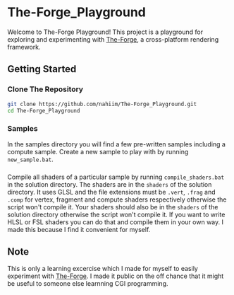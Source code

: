 # The-Forge_Playground

Welcome to The-Forge Playground! This project is a playground for exploring and experimenting with [The-Forge](https://github.com/ConfettiFX/The-Forge), a cross-platform rendering framework.

## Getting Started
### Clone The Repository

```bash
git clone https://github.com/nahiim/The-Forge_Playground.git
cd The-Forge_Playground
```

### Samples
In the samples directory you will find a few pre-written samples including a compute sample.
Create a new sample to play with by running `new_sample.bat`.

###
Compile all shaders of a particular sample by running `compile_shaders.bat` in the solution directory. The shaders are in the `shaders` of the solution directory.
It uses GLSL and the file extensions must be `.vert`, `.frag` and `.comp` for vertex, fragment and compute shaders respectively otherwise the script won't compile it.
Your shaders should also be in the `shaders` of the solution directory otherwise the script won't compile it.
If you want to write HLSL or FSL shaders you can do that and compile them in your own way. I made this because I find it convenient for myself.


## Note
This is only a learning excercise which I made for myself to easily experiment with [The-Forge](https://github.com/ConfettiFX/The-Forge). I made it public on the off chance that it might be useful to someone else learnning CGI programming.
